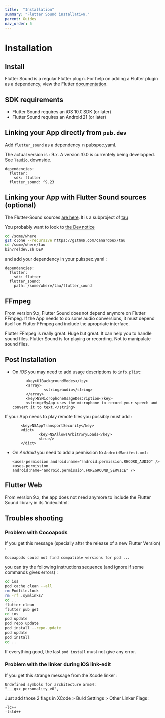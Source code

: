 ```yaml
---
title:  "Installation"
summary: "Flutter Sound installation."
parent: Guides
nav_order: 5
---
```

# Installation

## Install

Flutter Sound is a regular Flutter plugin. For help on adding a Flutter plugin as a dependency, view the Flutter [documentation](https://flutter.io/using-packages/).

## SDK requirements

* Flutter Sound requires an iOS 10.0 SDK \(or later\)
* Flutter Sound requires an Android 21 \(or later\)

## Linking your App directly from `pub.dev`

Add `flutter_sound` as a dependency in pubspec.yaml.

The actual version is : 9.x. A version 10.0 is currentely being developped. See `Taudio`, downside.

```text
dependencies:
  flutter:
    sdk: flutter
  flutter_sound: ^9.23
```

## Linking your App with Flutter Sound sources \(optional\)

The Flutter-Sound sources [are here](https://github.com/canardoux/flutter_sound).
It is a subproject of [tau](https://github.com/canardoux/tau)

You probably want to look to [the Dev notice](/tau/dev.html)

```bash
cd /some/where
git clone --recursive https://github.com/canardoux/tau
cd /some/where/tau
bin/reldev.sh DEV
```

and add your dependency in your pubspec.yaml :

```text
dependencies:
  flutter:
    sdk: flutter
  flutter_sound:
    path: /some/where/tau/flutter_sound
```

## FFmpeg

From version 9.x, Flutter Sound does not depend anymore on Flutter FFmpeg.
If the App needs to do some audio conversions, it must depend itself on Flutter FFmpeg and include the apropriate interface.

Flutter FFmpeg is really great. Huge but great. It can help you to handle sound files.
Flutter Sound is for playing or recording. Not to manipulate sound files.

## Post Installation

* On _iOS_ you may need to add usage descriptions to `info.plist`:

  ```markup
        <key>UIBackgroundModes</key>
        <array>
                <string>audio</string>
        </array>
        <key>NSMicrophoneUsageDescription</key>
        <string>MyApp uses the microphone to record your speech and convert it to text.</string>
  ```

If your App needs to play remote files you possibly must add :

```markup
       <key>NSAppTransportSecurity</key>
       <dict>
               <key>NSAllowsArbitraryLoads</key>
               <true/>
       </dict>
```

* On _Android_ you need to add a permission to `AndroidManifest.xml`:

  ```markup
  <uses-permission android:name="android.permission.RECORD_AUDIO" />
  <uses-permission android:name="android.permission.FOREGROUND_SERVICE" />
  ```

## Flutter Web

From version 9.x, the app does not need anymore to include the Flutter Sound library in its 'index.html'.

## Troubles shooting

### Problem with Cocoapods

If you get this message \(specially after the release of a new Flutter Version\) :

```text
Cocoapods could not find compatible versions for pod ...
```

you can try the following instructions sequence \(and ignore if some commands gives errors\) :

```bash
cd ios
pod cache clean --all
rm Podfile.lock
rm -rf .symlinks/
cd ..
flutter clean
flutter pub get
cd ios
pod update
pod repo update
pod install --repo-update
pod update
pod install
cd ..
```

If everything good, the last `pod install` must not give any error.

### Problem with the linker during iOS link-edit

If you get this strange message from the Xcode linker : 
```
Undefined symbols for architecture arm64:
"___gxx_personality_v0",
```

Just add those 2 flags in XCode > Build Settings > Other Linker Flags :

```
-lc++
-lstd++
```